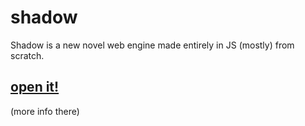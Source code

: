 # shadow

Shadow is a new novel web engine made entirely in JS (mostly) from scratch.

## [open it!](https://shadow.goose.icu)
(more info there)

<!--
### next up

- :root
- :link
- :hover
- li markers (list-style-type)
- margin-inline, margin-block (hack: -> margin?)
- text-align
- line-height
- rem unit
- center element
- bgColor, fgColor
- fixed length units (cm, in, etc)
- max width/max height
- text wrapping (!)
- text highlighting (!)
- popups when using keybinds to notify info
- inspect dom tree panel

### to investigate

- http://home.mcom.com/home/welcome.html (blank?)
- https://cs.sjoy.lol (text good! styling bad)
- https://www.stroustrup.com (okay content, not styling)
- https://kevinlocke.name/
